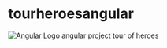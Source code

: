 # tourheroesangular
[![Angular Logo](https://angular.io/assets/images/logos/angular/logo-nav@2x.png)](https://angular.io/)
angular project tour of heroes
